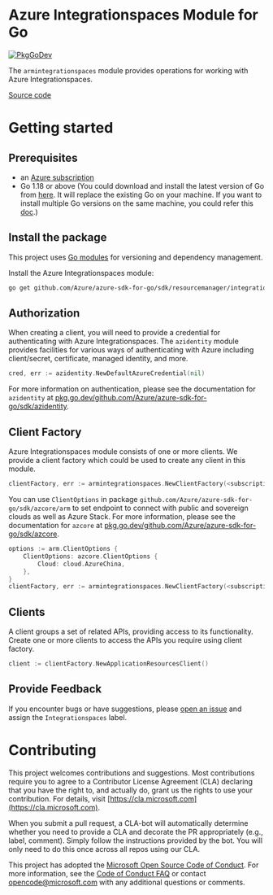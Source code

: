 # Azure Integrationspaces Module for Go

[![PkgGoDev](https://pkg.go.dev/badge/github.com/Azure/azure-sdk-for-go/sdk/resourcemanager/integrationspaces/armintegrationspaces)](https://pkg.go.dev/github.com/Azure/azure-sdk-for-go/sdk/resourcemanager/integrationspaces/armintegrationspaces)

The `armintegrationspaces` module provides operations for working with Azure Integrationspaces.

[Source code](https://github.com/Azure/azure-sdk-for-go/tree/main/sdk/resourcemanager/integrationspaces/armintegrationspaces)

# Getting started

## Prerequisites

- an [Azure subscription](https://azure.microsoft.com/free/)
- Go 1.18 or above (You could download and install the latest version of Go from [here](https://go.dev/doc/install). It will replace the existing Go on your machine. If you want to install multiple Go versions on the same machine, you could refer this [doc](https://go.dev/doc/manage-install).)

## Install the package

This project uses [Go modules](https://github.com/golang/go/wiki/Modules) for versioning and dependency management.

Install the Azure Integrationspaces module:

```sh
go get github.com/Azure/azure-sdk-for-go/sdk/resourcemanager/integrationspaces/armintegrationspaces
```

## Authorization

When creating a client, you will need to provide a credential for authenticating with Azure Integrationspaces.  The `azidentity` module provides facilities for various ways of authenticating with Azure including client/secret, certificate, managed identity, and more.

```go
cred, err := azidentity.NewDefaultAzureCredential(nil)
```

For more information on authentication, please see the documentation for `azidentity` at [pkg.go.dev/github.com/Azure/azure-sdk-for-go/sdk/azidentity](https://pkg.go.dev/github.com/Azure/azure-sdk-for-go/sdk/azidentity).

## Client Factory

Azure Integrationspaces module consists of one or more clients. We provide a client factory which could be used to create any client in this module.

```go
clientFactory, err := armintegrationspaces.NewClientFactory(<subscription ID>, cred, nil)
```

You can use `ClientOptions` in package `github.com/Azure/azure-sdk-for-go/sdk/azcore/arm` to set endpoint to connect with public and sovereign clouds as well as Azure Stack. For more information, please see the documentation for `azcore` at [pkg.go.dev/github.com/Azure/azure-sdk-for-go/sdk/azcore](https://pkg.go.dev/github.com/Azure/azure-sdk-for-go/sdk/azcore).

```go
options := arm.ClientOptions {
    ClientOptions: azcore.ClientOptions {
        Cloud: cloud.AzureChina,
    },
}
clientFactory, err := armintegrationspaces.NewClientFactory(<subscription ID>, cred, &options)
```

## Clients

A client groups a set of related APIs, providing access to its functionality.  Create one or more clients to access the APIs you require using client factory.

```go
client := clientFactory.NewApplicationResourcesClient()
```

## Provide Feedback

If you encounter bugs or have suggestions, please
[open an issue](https://github.com/Azure/azure-sdk-for-go/issues) and assign the `Integrationspaces` label.

# Contributing

This project welcomes contributions and suggestions. Most contributions require
you to agree to a Contributor License Agreement (CLA) declaring that you have
the right to, and actually do, grant us the rights to use your contribution.
For details, visit [https://cla.microsoft.com](https://cla.microsoft.com).

When you submit a pull request, a CLA-bot will automatically determine whether
you need to provide a CLA and decorate the PR appropriately (e.g., label,
comment). Simply follow the instructions provided by the bot. You will only
need to do this once across all repos using our CLA.

This project has adopted the
[Microsoft Open Source Code of Conduct](https://opensource.microsoft.com/codeofconduct/).
For more information, see the
[Code of Conduct FAQ](https://opensource.microsoft.com/codeofconduct/faq/)
or contact [opencode@microsoft.com](mailto:opencode@microsoft.com) with any
additional questions or comments.